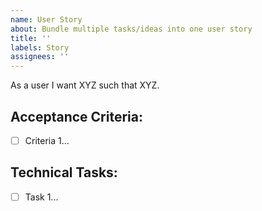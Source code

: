 ```yaml
---
name: User Story
about: Bundle multiple tasks/ideas into one user story
title: ''
labels: Story
assignees: ''
---
```


As a user I want XYZ such that XYZ.

## Acceptance Criteria:

- [ ] Criteria 1...

## Technical Tasks:

- [ ] Task 1...
